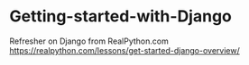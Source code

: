 # Getting-started-with-Django
Refresher on Django from RealPython.com
https://realpython.com/lessons/get-started-django-overview/
